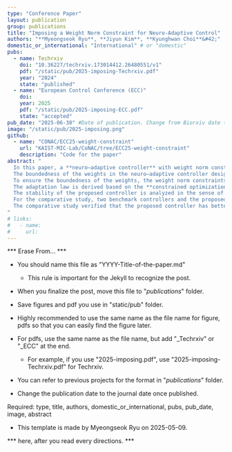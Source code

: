```yaml
---
type: "Conference Paper"
layout: publication
group: publications
title: "Imposing a Weight Norm Constraint for Neuro-Adaptive Control"
authors: "**Myeongseok Ryu**, **Jiyun Kim**, **Kyunghwan Choi**&#42;"
domestic_or_international: "International" # or "domestic"
pubs: 
  - name: Techrxiv
    doi: "10.36227/techrxiv.173014412.26480551/v1"
    pdf: "/static/pub/2025-imposing-Techrxiv.pdf"
    year: "2024"
    state: "published"
  - name: "European Control Conference (ECC)"
    doi: 
    year: 2025
    pdf: "/static/pub/2025-imposing-ECC.pdf"
    state: "accepted"
pub_date: "2025-06-30" #Date of publication. Change from Biorxiv date to Journal date once accepted
image: "/static/pub/2025-imposing.png"
github: 
  - name: "CONAC/ECC25-weight-constraint"
    url: "KAIST-MIC-Lab/CoNAC/tree/ECC25-weight-constraint"
    description: "Code for the paper"
abstract: "
  In this paper, a **neuro–adaptive controller** with weight norm constraints is proposed for uncertain Euler‒Lagrange systems. 
  The boundedness of the weights in the neuro–adaptive controller design is important to prevent excessively large control inputs and system instability. 
  To ensure the boundedness of the weights, the weight norm constraints are imposed as inequality constraints in the weight adaptation. 
  The adaptation law is derived based on the **constrained optimization method**. 
  The stability of the proposed controller is analyzed in the sense of **Lyapunov**, ensuring the **boundedness** of the tracking error and weight estimation. 
  For the comparative study, two benchmark controllers and the proposed controller were evaluated through a numerical simulation of a two-link manipulator system and compared in terms of tracking performance and parameter dependency. 
  The comparative study verified that the proposed controller has better tracking performance and lower parameter dependency.
"
# links:
#   - name: 
#     url: 
---
```


***           Erase From...           ***

* You should name this file as "YYYY-Title-of-the-paper.md"
    - This rule is important for the Jekyll to recognize the post.
* When you finalize the post, move this file to "_publications_" folder.
* Save figures and pdf you use in "static/pub" folder.

* Highly recommended to use the same name as the file name for figure, pdfs
  so that you can easily find the figure later.
* For pdfs, use the same name as the file name, but add "_Techrxiv" or "_ECC" at the end.
    - For example, if you use "2025-imposing.pdf", use "2025-imposing-Techrxiv.pdf" for Techrxiv.

* You can refer to previous projects for the format in "_publications_" folder.

* Change the publication date to the journal date once published.

Required: type, title, authors, domestic_or_international, pubs, pub_date, image, abstract

- This template is made by Myeongseok Ryu on 2025-05-09.

*** here, after you read every directions. ***

